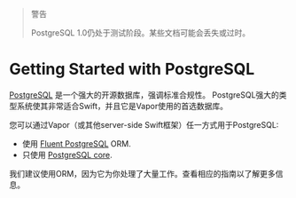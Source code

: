 > 警告
>
>    PostgreSQL 1.0仍处于测试阶段。某些文档可能会丢失或过时。

# Getting Started with PostgreSQL

[PostgreSQL](https://www.postgresql.org) 是一个强大的开源数据库，强调标准合规性。 PostgreSQL强大的类型系统使其非常适合Swift，并且它是Vapor使用的首选数据库。

您可以通过Vapor（或其他server-side Swift框架）任一方式用于PostgreSQL:

- 使用 [Fluent PostgreSQL](fluent.md) ORM.
- 只使用 [PostgreSQL core](core.md).

我们建议使用ORM，因为它为你处理了大量工作。查看相应的指南以了解更多信息。